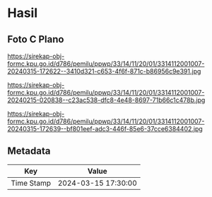 # Hasil

## Foto C Plano

https://sirekap-obj-formc.kpu.go.id/d786/pemilu/ppwp/33/14/11/20/01/3314112001007-20240315-172622--3410d321-c653-4f6f-871c-b86956c9e391.jpg

https://sirekap-obj-formc.kpu.go.id/d786/pemilu/ppwp/33/14/11/20/01/3314112001007-20240215-020838--c23ac538-dfc8-4e48-8697-71b66c1c478b.jpg

https://sirekap-obj-formc.kpu.go.id/d786/pemilu/ppwp/33/14/11/20/01/3314112001007-20240315-172639--bf801eef-adc3-446f-85e6-37cce6384402.jpg


## Metadata

| Key        | Value               |
| ---------- | ------------------- |
| Time Stamp | 2024-03-15 17:30:00 |



